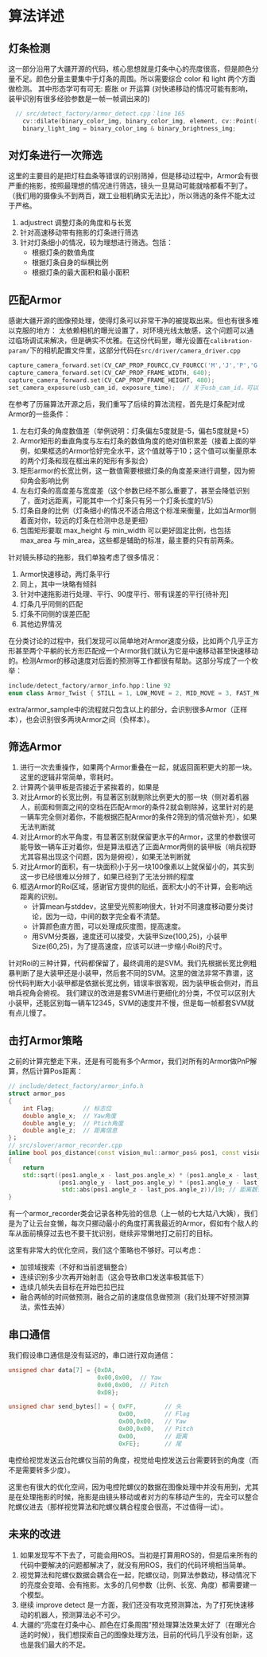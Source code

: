 # 算法详述
## 灯条检测
这一部分沿用了大疆开源的代码，核心思想就是灯条中心的亮度很高，但是颜色分量不足。颜色分量主要集中于灯条的周围。所以需要综合 color 和 light 两个方面做检测。
其中形态学可有可无: 膨胀 or 开运算 (对快递移动的情况可能有影响，装甲识别有很多经验参数是一帧一帧调出来的)
```c++
  // src/detect_factory/armor_detect.cpp：line 165
	cv::dilate(binary_color_img, binary_color_img, element, cv::Point(-1, -1), 1);
	binary_light_img = binary_color_img & binary_brightness_img;
```
## 对灯条进行一次筛选
这里的主要目的是把灯柱血条等错误的识别筛掉，但是移动过程中，Armor会有很严重的拖影，按照最理想的情况进行筛选，镜头一旦晃动可能就啥都看不到了。（我们用的摄像头不到两百，跟工业相机确实无法比），所以筛选的条件不能太过于严格。
1. adjustrect 调整灯条的角度和与长宽
2. 针对高速移动带有拖影的灯条进行筛选
3. 针对灯条细小的情况，较为理想进行筛选。包括：
   - 根据灯条的数值角度
   - 根据灯条自身的纵横比例
   - 根据灯条的最大面积和最小面积

## 匹配Armor
感谢大疆开源的图像预处理，使得灯条可以非常干净的被提取出来。但也有很多难以克服的地方：
太依赖相机的曝光设置了，对环境光线太敏感，这个问题可以通过临场调试来解决，但是确实不优雅。在这份代码里，曝光设置在`calibration-param/`下的相机配置文件里，这部分代码在`src/driver/camera_driver.cpp`
```c++
capture_camera_forward.set(CV_CAP_PROP_FOURCC,CV_FOURCC('M','J','P','G'));
capture_camera_forward.set(CV_CAP_PROP_FRAME_WIDTH, 640);
capture_camera_forward.set(CV_CAP_PROP_FRAME_HEIGHT, 480);
set_camera_exposure(usb_cam_id, exposure_time);  // 关于usb_cam_id，可以参考 doc/80-usbcam.rules
```
在参考了历届算法开源之后，我们重写了后续的算法流程，首先是灯条配对成Armor的一些条件：
1. 左右灯条的角度数值差（举例说明：灯条偏左5度就是-5，偏右5度就是+5）
2. Armor矩形的垂直角度与左右灯条的数值角度的绝对值积累差（接着上面的举例，如果框选的Armor恰好完全水平，这个值就等于10；这个值可以衡量原本的两个灯条和现在框出来的矩形有多拟合）
3. 矩形armor的长宽比例，这一数值需要根据灯条的角度差来进行调整，因为俯仰角会影响比例
4. 左右灯条的高度差与宽度差（这个参数已经不那么重要了，甚至会降低识别了，面对远距离，可能其中一个灯条只有另一个灯条长度的1/5）
5. 灯条自身的比例（灯条细小的情况不适合用这个标准来衡量，比如当Armor侧着面对你，较远的灯条在检测中总是更细）
6. 包围矩形要取 max_height 与 min_width 可以更好固定比例，也包括 max_area 与 min_area，这些都是辅助的标准，最主要的只有前两条。

针对镜头移动的拖影，我们单独考虑了很多情况：
1. Armor快速移动，两灯条平行
2. 同上，其中一块略有倾斜
3. 针对中速拖影进行处理、平行、90度平行、带有误差的平行[待补充]
4. 灯条几乎同侧的匹配
5. 灯条不同侧的误差匹配
6. 其他边界情况

在分类讨论的过程中，我们发现可以简单地对Armor速度分级，比如两个几乎正方形甚至两个平躺的长方形匹配成一个Armor我们就认为它是中速移动甚至快速移动的。检测Armor的移动速度对后面的预测等工作都很有帮助。这部分写成了一个枚举：
```c++
include/detect_factory/armor_info.hpp：line 92
enum class Armor_Twist { STILL = 1, LOW_MOVE = 2, MID_MOVE = 3, FAST_MOVE = 4 }; // 速度信息
```
extra/armor_sample中的流程就只包含以上的部分，会识别很多Armor（正样本），也会识别很多两块Armor之间（负样本）。

## 筛选Armor
1. 进行一次去重操作，如果两个Armor重叠在一起，就返回面积更大的那一块。这里的逻辑非常简单，零耗时。
2. 计算两个装甲板是否接近于紧挨着的，如果是
3. 对比Armor的长宽比例，有显著区别就剔除比例更大的那一块（侧对着机器人，前面和侧面之间的空档在匹配Armor的条件2就会剔除掉，这里针对的是一辆车完全侧对着你，不能根据匹配Armor的条件2筛到的情况做补充），如果无法判断就
4. 对比Armor的水平角度，有显著区别就保留更水平的Armor，这里的参数很可能导致一辆车正对着你，但是算法框选了正面Armor两侧的装甲板（哨兵视野尤其容易出现这个问题，因为是俯视），如果无法判断就
5. 对比Armor的面积，有一块面积小于另一块100像素以上就保留小的，其实到这一步已经很难以分辨了，如果已经到了无法分辨的程度
6. 框选Armor的Roi区域，感谢官方提供的贴纸，面积太小的不计算，会影响远距离的识别。
   - 计算mean与stddev，这里受光照影响很大，针对不同速度移动要分类讨论，因为一动，中间的数字完全看不清楚。
   - 计算颜色直方图，可以处理成灰度图，提高速度。
   - 用SVM分类器，速度还可以接受，大装甲Size(100,25)，小装甲Size(60,25)，为了提高速度，应该可以进一步缩小Roi的尺寸。

针对Roi的三种计算，代码都保留了，最终调用的是SVM。我们先根据长宽比例粗暴判断了是大装甲还是小装甲，然后套不同的SVM。这里的做法非常不靠谱，这份代码判断大小装甲都是依据长宽比例，错误率很客观，因为装甲板会侧对，而且哨兵视角会俯视。
我们建议的改进是套SVM进行更细化的分类，不仅可以区别大小装甲，还能区别每一辆车12345，SVM的速度并不慢，但是每一帧都套SVM就有点儿慢了。

## 击打Armor策略
之前的计算完整走下来，还是有可能有多个Armor，我们对所有的Armor做PnP解算，然后计算Pos距离：
```c++
// include/detect_factory/armor_info.h
struct armor_pos
{
	int Flag;        // 标志位
	double angle_x;  // Yaw角度
	double angle_y;  // Ptich角度
	double angle_z;  // 距离信息
}；
// src/slover/armor_recorder.cpp
inline bool pos_distance(const vision_mul::armor_pos& pos1, const vision_mul::armor_pos& last_pos )
{
    return 
    std::sqrt((pos1.angle_x - last_pos.angle_x) * (pos1.angle_x - last_pos.angle_x) + 
              (pos1.angle_y - last_pos.angle_y) * (pos1.angle_y - last_pos.angle_y) +
               std::abs(pos1.angle_z - last_pos.angle_z))/10; // 距离数值太大了，除以10是为了距离影响 
}
```
有一个armor_recorder类会记录各种先验的信息（上一帧的七大姑八大姨），我们是为了让云台变懒，每次只挪动最小的角度打离我最近的Armor，假如有个敌人的车从面前横穿过去也不要干扰识别，继续非常懒地打之前打的目标。

这里有非常大的优化空间，我们这个策略也不够好。可以考虑：
- 加领域搜索（不好和当前逻辑整合）
- 连续识别多少次再开始射击（这会导致串口发送率极其低下）
- 连续几帧失去目标在开始巴拉巴拉
- 融合两帧的时间做预测，融合之前的速度信息做预测（我们处理不好预测算法，索性去掉）

## 串口通信
我们假设串口通信是没有延迟的，串口进行双向通信：
```c++
unsigned char data[7] = {0xDA,
                         0x00,0x00,  // Yaw
                         0x00,0x00,  // Pitch
                         0xDB};

unsigned char send_bytes[] = { 0xFF,        // 头
                               0x00,        // Flag
                               0x00,0x00,   // Yaw
                               0x00,0x00,   // Pitch
                               0x00,        // 距离
                               0xFE};       // 尾
```
电控给视觉发送云台陀螺仪当前的角度，视觉给电控发送云台需要转到的角度（而不是需要转多少度）。

这里也有很大的优化空间，因为电控陀螺仪的数据在图像处理中并没有用到，尤其是在处理拖影的时候，拖影是由镜头移动或者对方的车移动产生的，完全可以整合陀螺仪进去（那样视觉算法和陀螺仪耦合程度会很高，不过值得一试）。

## 未来的改进
1. 如果发现写不下去了，可能会用ROS。当初是打算用ROS的，但是后来所有的代码中要解决的问题都解决了，就没有用ROS，我们的代码环境相当简单。
2. 视觉算法和陀螺仪数据会耦合在一起，陀螺仪动，则算法参数动，移动情况下的亮度会变暗、会有拖影。太多的几何参数（比例、长宽、角度）都需要建一个模型。
3. 继续 improve detect 是一方面，我们还没有攻克预测算法，为了打死快速移动的机器人，预测算法必不可少。
4. 大疆的“亮度在灯条中心、颜色在灯条周围”预处理算法效果太好了（在曝光合适的时候），我们想探索自己的图像处理方法，目前的代码几乎没有创新，这也是我们最大的不足。
